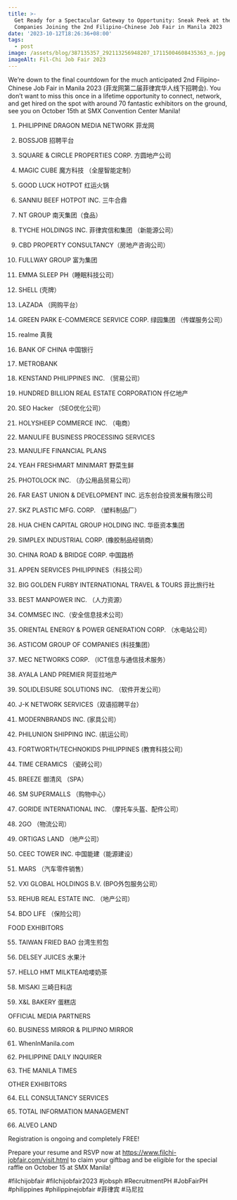 ```yaml
---
title: >-
  Get Ready for a Spectacular Gateway to Opportunity: Sneak Peek at the
  Companies Joining the 2nd Filipino-Chinese Job Fair in Manila 2023
date: '2023-10-12T18:26:36+08:00'
tags:
  - post
image: /assets/blog/387135357_292113256948207_17115004608435363_n.jpg
imageAlt: Fil-Chi Job Fair 2023
---
```

We’re down to the final countdown for the much anticipated 2nd Filipino-Chinese Job Fair in Manila 2023 (菲龙网第二届菲律宾华人线下招聘会). You don’t want to miss this once in a lifetime opportunity to connect, network, and get hired on the spot with around 70 fantastic exhibitors on the ground, see you on October 15th at SMX Convention Center Manila!



1. PHILIPPINE DRAGON MEDIA NETWORK 菲龙网

2. BOSSJOB 招聘平台

3. SQUARE & CIRCLE PROPERTIES CORP. 方圆地产公司

4. MAGIC CUBE 魔方科技 （全屋智能定制）

5. GOOD LUCK HOTPOT 红运火锅

6. SANNIU BEEF HOTPOT INC. 三牛合鼎

7. NT GROUP 南天集团（食品）

8. TYCHE HOLDINGS INC. 菲律宾信和集团 （新能源公司）

9. CBD PROPERTY CONSULTANCY（房地产咨询公司）

10. FULLWAY GROUP 富为集团

11. EMMA SLEEP PH（睡眠科技公司）

12. SHELL (壳牌）

13. LAZADA （网购平台）

14. GREEN PARK E-COMMERCE SERVICE CORP. 绿园集团 （传媒服务公司）

15. realme 真我

16. BANK OF CHINA 中国银行

17. METROBANK

18. KENSTAND PHILIPPINES INC. （贸易公司）

19. HUNDRED BILLION REAL ESTATE CORPORATION 仟亿地产

20. SEO Hacker （SEO优化公司）

21. HOLYSHEEP COMMERCE INC. （电商）

22. MANULIFE BUSINESS PROCESSING SERVICES

23. MANULIFE FINANCIAL PLANS

24. YEAH FRESHMART MINIMART 野菜生鲜

25. PHOTOLOCK INC. （办公用品贸易公司）

26. FAR EAST UNION & DEVELOPMENT INC. 远东创合投资发展有限公司

27. SKZ PLASTIC MFG. CORP. （塑料制品厂）

28. HUA CHEN CAPITAL GROUP HOLDING INC. 华臣资本集团

29. SIMPLEX INDUSTRIAL CORP. (橡胶制品经销商）

30. CHINA ROAD & BRIDGE CORP. 中国路桥

31. APPEN SERVICES PHILIPPINES（科技公司）

32. BIG GOLDEN FURBY INTERNATIONAL TRAVEL & TOURS 菲比旅行社

33. BEST MANPOWER INC. （人力资源）

34. COMMSEC INC.（安全信息技术公司）

35. ORIENTAL ENERGY & POWER GENERATION CORP. （水电站公司）

36. ASTICOM GROUP OF COMPANIES (科技集团）

37. MEC NETWORKS CORP. （ICT信息与通信技术服务）

38. AYALA LAND PREMIER 阿亚拉地产

39. SOLIDLEISURE SOLUTIONS INC. （软件开发公司）

40. J-K NETWORK SERVICES（双语招聘平台）

41. MODERNBRANDS INC. (家具公司）

42. PHILUNION SHIPPING INC. (航运公司）

43. FORTWORTH/TECHNOKIDS PHILIPPINES (教育科技公司）

44. TIME CERAMICS （瓷砖公司）

45. BREEZE 御清风 （SPA）

46. SM SUPERMALLS （购物中心）

47. GORIDE INTERNATIONAL INC. （摩托车头盔、配件公司）

48. 2GO （物流公司）

49. ORTIGAS LAND （地产公司）

50. CEEC TOWER INC. 中国能建（能源建设）

51. MARS （汽车零件销售）

52. VXI GLOBAL HOLDINGS B.V. (BPO外包服务公司）

53. REHUB REAL ESTATE INC. （地产公司）

54. BDO LIFE （保险公司）



FOOD EXHIBITORS

55. TAIWAN FRIED BAO 台湾生煎包

56. DELSEY JUICES 水果汁

57. HELLO HMT MILKTEA哈喽奶茶

58. MISAKI 三崎日料店

59. X&L BAKERY 蛋糕店



OFFICIAL MEDIA PARTNERS

60. BUSINESS MIRROR & PILIPINO MIRROR

61. WhenInManila.com

62. PHILIPPINE DAILY INQUIRER

63. THE MANILA TIMES



OTHER EXHIBITORS

64. ELL CONSULTANCY SERVICES

65. TOTAL INFORMATION MANAGEMENT

66. ALVEO LAND



Registration is ongoing and completely FREE!

Prepare your resume and RSVP now at https://www.filchi-jobfair.com/visit.html to claim your giftbag and be eligible for the special raffle on October 15 at SMX Manila!



\#filchijobfair #filchijobfair2023 #jobsph #RecruitmentPH #JobFairPH #philippines #philippinejobfair #菲律宾 #马尼拉
